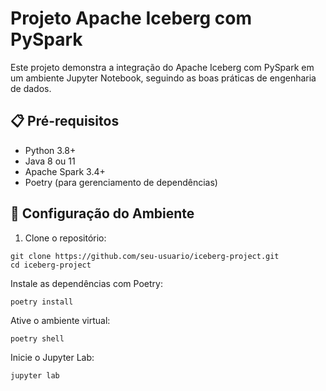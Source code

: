 # Projeto Apache Iceberg com PySpark

Este projeto demonstra a integração do Apache Iceberg com PySpark em um ambiente Jupyter Notebook, seguindo as boas práticas de engenharia de dados.

## 📋 Pré-requisitos

- Python 3.8+
- Java 8 ou 11
- Apache Spark 3.4+
- Poetry (para gerenciamento de dependências)

## 🚀 Configuração do Ambiente

1. Clone o repositório:
```
git clone https://github.com/seu-usuario/iceberg-project.git
cd iceberg-project
```
Instale as dependências com Poetry:
```
poetry install
```
Ative o ambiente virtual:
```
poetry shell
```
Inicie o Jupyter Lab:
```
jupyter lab
```
